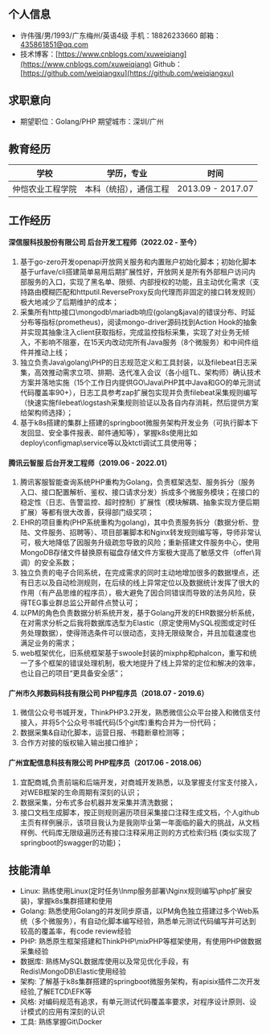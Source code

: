 ## 个人信息

- 许伟强/男/1993/广东梅州/英语4级            手机：18826233660               邮箱：435861851@qq.com
- 技术博客：[https://www.cnblogs.com/xuweiqiang](https://www.cnblogs.com/xuweiqiang)            Github：[https://github.com/weiqiangxu](https://github.com/weiqiangxu)

## 求职意向

- 期望职位：Golang/PHP        期望城市：深圳/广州

## 教育经历

| 学校         | 学历，专业     | 时间              |
| ------------ | -------------- | ----------------- |
| 仲恺农业工程学院 | 本科（统招），通信工程 | 2013.09 - 2017.07 |


## 工作经历

#### 深信服科技股份有限公司 后台开发工程师（2022.02 - 至今）
1. 基于go-zero开发openapi开放网关服务和内置账户初始化脚本；初始化脚本基于urfave/cli搭建简单易用后期扩展性好，开放网关是所有外部租户访问内部服务的入口，实现了黑名单、限频、内部授权的功能，且主动优化需求（支持路由模糊匹配和httputil.ReverseProxy反向代理而非固定的接口转发规则）极大地减少了后期维护的成本；
2. 采集所有http接口\mongodb\mariadb响应(golang&java)的错误分布、时延分布等指标(prometheus)，阅读mongo-driver源码找到Action Hook的抽象并实现其抽象注入client获取指标，完成监控指标采集，实现了对业务无倾入，不影响不阻塞，在15天内改动完所有Java服务（8个微服务）和中间件组件并推动上线；
3. 独立负责Java\golang\PHP的日志规范定义和工具封装，以及filebeat日志采集，高效推动需求立项、排期、迭代准入会议（各小组TL、架构师）确认技术方案并落地实施（15个工作日内提供GO\Java\PHP其中Java和GO的单元测试代码覆盖率90+），日志工具参考zap扩展包实现并负责filebeat采集规则编写（快速实施filebeat\logstash采集规则验证以及各自内存消耗，然后提供方案给架构师选择）；
4. 基于k8s搭建的集群上搭建的springboot微服务架构开发业务（可执行脚本下发回显、安全事件报表、邮件通知等），掌握k8s使用比如deploy\configmap\service等以及ktctl调试工具使用等；

#### 腾讯云智服 后台开发工程师（2019.06 - 2022.01）
1. 腾讯客服智能查询系统PHP重构为Golang，负责框架选型、服务拆分（服务入口、接口配置解析、鉴权、接口请求分发）拆成多个微服务模块；在接口的稳定性（日志、告警监控、超时控制）扩展性（模块解耦、抽象实现方便后期扩展）等都有很大改善，获得部门级奖项；
2. EHR的项目重构(PHP系统重构为golang)，其中负责服务拆分（数据分析、登陆、文件服务、招聘等）、项目部署脚本和Nginx转发规则编写等，导师非常认可，极大地降低了因服务升级疏忽导致的风险；重新搭建文件服务中心，使用MongoDB存储文件替换原有磁盘存储文件方案极大提高了敏感文件（offer\背调）的安全系数；
3. 独立负责的电子合同系统，在完成需求的同时主动地增加很多的数据埋点，还有日志以及自动检测规则，在后续的线上异常定位以及数据统计发挥了很大的作用（有产品思维的程序员），极大避免了因合同错误而导致的法务风险，获得TEG事业群总监公开邮件点赞认可；
4. 以PM的角色负责数据分析系统开发，基于Golang开发的EHR数据分析系统，在对需求分析之后我将数据库选型为Elastic（原定使用MySQL视图或定时任务处理数据），使得筛选条件可以很动态，支持无限级聚合，并且加载速度也满足业务的需求；
5. web框架优化，旧系统框架基于swoole封装的mixphp和phalcon，重写和统一了多个框架的错误处理机制，极大地提升了线上异常的定位和解决的效率，也让自己的项目“更具备安全感”；

#### 广州市久邦数码科技有限公司 PHP程序员（2018.07 - 2019.6）
1. 微信公众号书城开发，ThinkPHP3.2开发，熟悉微信公众平台接入和微信支付接入，并将5个公众号书城代码(5个git库)重构合并为一份代码；
2. 数据采集&自动化脚本，运营日报、书籍断章检测等；
3. 合作方对接的版权输入输出接口维护；

#### 广州宜配信息科技有限公司 PHP程序员（2017.06 - 2018.06）
1. 宜配商城,负责前端和后端开发，对商城开发熟悉，以及掌握支付宝支付接入，对WEB框架的生命周期有深刻的认识；
2. 数据采集，分布式多台机器并发采集并清洗数据；
3. 接口文档生成脚本，按正则规则遍历项目采集接口注释生成文档，个人github主页有样例展示，该项目我认为是我刚毕业第一年面临的最大的挑战，从文档样例、代码库无限级遍历还有接口注释采用正则的方式检索归档 (类似实现了springboot的swagger的功能)；

## 技能清单
- Linux: 熟练使用Linux(定时任务\lnmp服务部署\Nginx规则编写\php扩展安装)，掌握k8s集群搭建和使用
- Golang: 熟悉使用Golang的并发同步原语，以PM角色独立搭建过多个Web系统（多个微服务），有自动化脚本编写经验，熟悉单元测试代码编写并可达到较高的覆盖率，有code review经验
- PHP: 熟悉原生框架搭建和ThinkPHP\mixPHP等框架使用，有使用PHP做数据采集经验
- 数据库: 熟练MySQL数据库使用以及常见优化手段，有Redis\MongoDB\Elastic使用经验
- 架构: 了解基于k8s集群搭建的springboot微服务架构，有apisix插件二次开发经验,了解ETCD\EFK等
- 风格: 对编码规范有追求，有单元测试代码覆盖率要求，对程序设计原则、设计模式的应用有深刻的认识
- 工具: 熟练掌握Git\Docker